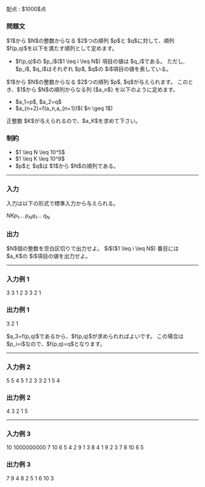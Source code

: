 
<div>

<span>

<span>

<p>
配点 : $1000$点
</p>

<div>

<section>

### **問題文**

<p>
$1$から $N$の整数からなる $2$つの順列 $p$と $q$に対して、順列 $f(p,q)$を以下を満たす順列として定めます。
</p>

<ul>

<li>
$f(p,q)$の $p_i$($1 \leq i \leq N$) 項目の値は $q_i$である。
  ただし, $p_i$, $q_i$はそれぞれ $p$, $q$の $i$項目の値を表している。
</li>

</ul>

<p>
$1$から $N$の整数からなる $2$つの順列 $p$, $q$が与えられます。
このとき、$1$から $N$の順列からなる列 {$a_n$} を以下のように定めます。
</p>

<ul>

<li>
$a_1=p$, $a_2=q$
</li>

<li>
$a_{n+2}=f(a_n,a_{n+1})$( $n \geq 1$)
</li>

</ul>

<p>
正整数 $K$が与えられるので、$a_K$を求めて下さい。
</p>

</section>

</div>

<div>

<section>

### **制約**

<ul>

<li>
$1 \leq N \leq 10^5$
</li>

<li>
$1 \leq K \leq 10^9$
</li>

<li>
$p$と $q$は $1$から $N$の順列である。
</li>

</ul>

</section>

</div>

---

<div>

<div>

<section>

### **入力**

<p>
入力は以下の形式で標準入力から与えられる。
</p>

<div>

$N$$K$$p_1$... $p_N$$q_1$... $q_N$
</div>

</section>

</div>

<div>

<section>

### **出力**

<p>
$N$個の整数を空白区切りで出力せよ。
$i$($1 \leq i \leq N$) 番目には $a_K$の $i$項目の値を出力せよ。
</p>

</section>

</div>

</div>

---

<div>

<section>

### **入力例 1**

<div>

3 3
1 2 3
3 2 1

</div>

</section>

</div>

<div>

<section>

### **出力例 1**

<div>

3 2 1

</div>

<p>
$a_3=f(p,q)$であるから、$f(p,q)$が求められればよいです。
この場合は $p_i=i$なので、$f(p,q)=q$となります。
</p>

</section>

</div>

---

<div>

<section>

### **入力例 2**

<div>

5 5
4 5 1 2 3
3 2 1 5 4

</div>

</section>

</div>

<div>

<section>

### **出力例 2**

<div>

4 3 2 1 5

</div>

</section>

</div>

---

<div>

<section>

### **入力例 3**

<div>

10 1000000000
7 10 6 5 4 2 9 1 3 8
4 1 9 2 3 7 8 10 6 5

</div>

</section>

</div>

<div>

<section>

### **出力例 3**

<div>

7 9 4 8 2 5 1 6 10 3

</div>

</section>

</div>

</span>

</span>

</div>
